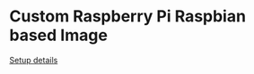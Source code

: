 # Custom Raspberry Pi Raspbian based Image

[Setup details](https://geoffhudik.com/tech/2020/05/15/using-pi-gen-to-build-a-custom-raspbian-lite-image/)